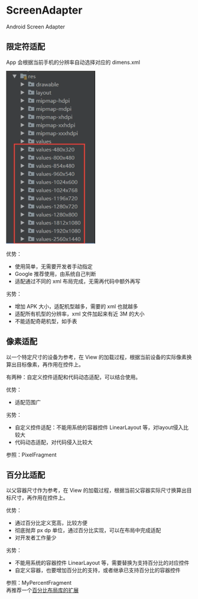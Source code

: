 # ScreenAdapter
Android Screen Adapter

## 限定符适配
App 会根据当前手机的分辨率自动选择对应的 dimens.xml

![](https://raw.githubusercontent.com/JamFF/ScreenAdapter/master/art/qualifier_adapter.png)

优势：
* 使用简单，无需要开发者手动指定
* Google 推荐使用，由系统自己判断
* 适配通过不同的 xml 布局完成，无需再代码中额外再写

劣势：
* 增加 APK 大小，适配机型越多，需要的 xml 也就越多
* 适配所有机型的分辨率，xml 文件加起来有近 3M 的大小
* 不能适配奇葩机型，如手表

## 像素适配
以一个特定尺寸的设备为参考，在 View 的加载过程，根据当前设备的实际像素换算出目标像素，再作用在控件上。

有两种：自定义控件适配和代码动态适配，可以结合使用。

优势：
* 适配范围广

劣势：
* 自定义控件适配：不能用系统的容器控件 LinearLayout 等，对layout侵入比较大
* 代码动态适配，对代码侵入比较大

参照：PixelFragment

## 百分比适配
以父容器尺寸作为参考，在 View 的加载过程，根据当前父容器实际尺寸换算出目标尺寸，再作用在控件上。

优势：
* 通过百分比定义宽高，比较方便
* 彻底抛弃 px dp 单位，通过百分比实现，可以在布局中完成适配
* 对开发者工作量少

劣势：
* 不能用系统的容器控件 LinearLayout 等，需要替换为支持百分比的对应控件
* 自定义容器，也要增加百分比的支持，或者继承已支持百分比的容器控件

参照：MyPercentFragment  
再推荐一个[百分比布局库的扩展](https://github.com/hongyangAndroid/android-percent-support-extend)
